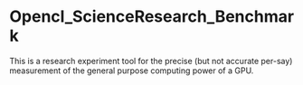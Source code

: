 # Opencl_ScienceResearch_Benchmark
This is a research experiment tool for the precise (but not accurate per-say) measurement of the general purpose computing power of a GPU.
